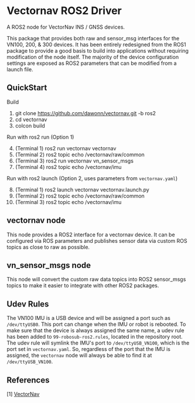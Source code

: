 # Vectornav ROS2 Driver

A ROS2 node for VectorNav INS / GNSS devices.

This package that provides both raw and sensor_msg interfaces for the VN100, 200, & 300 devices.
It has been entirely redesigned from the ROS1 package to provide a good basis to build into applications
without requiring modification of the node itself. The majority of the device configuration settings are
exposed as ROS2 parameters that can be modified from a launch file.


## QuickStart

Build

1. git clone https://github.com/dawonn/vectornav.git -b ros2
2. cd vectornav
3. colcon build

Run with ros2 run (Option 1)

4. (Terminal 1) ros2 run vectornav vectornav
5. (Terminal 2) ros2 topic echo /vectornav/raw/common
6. (Terminal 3) ros2 run vectornav vn_sensor_msgs
7. (Terminal 4) ros2 topic echo /vectornav/imu

Run with ros2 launch (Option 2, uses parameters from `vectornav.yaml`)

8. (Terminal 1) ros2 launch vectornav vectornav.launch.py
9. (Terminal 2) ros2 topic echo /vectornav/raw/common
10. (Terminal 3) ros2 topic echo /vectornav/imu

## vectornav node

This node provides a ROS2 interface for a vectornav device. It can be configured
via ROS parameters and publishes sensor data via custom ROS topics as close to raw as possible.


## vn_sensor_msgs node

This node will convert the custom raw data topics into ROS2 sensor_msgs topics to make it easier
to integrate with other ROS2 packages.

## Udev Rules
The VN100 IMU is a USB device and will be assigned a port such as `/dev/ttyUSB0`. This port can change when the IMU or robot is rebooted. To make sure that the device is always assigned the same name, a udev rule has been added to `99-robosub-ros2.rules`, located in the repository root. The udev rule will symlink the IMU's port to `/dev/ttyUSB_VN100`, which is the port set in `vectornav.yaml`. So, regardless of the port that the IMU is assigned, the `vectornav` node will always be able to find it at `/dev/ttyUSB_VN100`.

## References

[1] [VectorNav](http://www.vectornav.com/)
